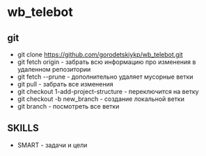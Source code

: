 # wb_telebot

## git
- git clone https://github.com/gorodetskiykp/wb_telebot.git
- git fetch origin - забрать всю информацию про изменения в удаленном репозитории
- git fetch --prune - дополнительно удаляет мусорные ветки 
- git pull - забрать все изменения
- git checkout 1-add-project-structure - переключится на ветку
- git checkout -b new_branch - создание локальной ветки
- git branch - посмотреть все ветки

## SKILLS
- SMART - задачи и цели
